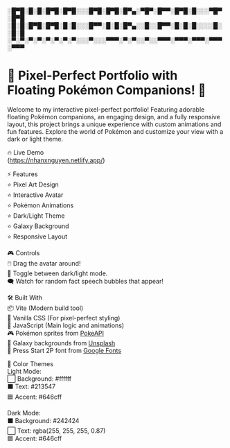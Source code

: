 ░█▀█░█░█░█▀█░█▀█░░░█▀█░█▀█░█▀▄░▀█▀░█▀▀░█▀█░█░░░▀█▀░█▀█
░█░█░█▀█░█▀█░█░█░░░█▀▀░█░█░█▀▄░░█░░█▀▀░█░█░█░░░░█░░█░█
░▀░▀░▀░▀░▀░▀░▀░▀░░░▀░░░▀▀▀░▀░▀░░▀░░▀▀▀░▀▀▀░▀▀▀░▀▀▀░▀▀▀

# 🌟 Pixel-Perfect Portfolio with Floating Pokémon Companions! 🌟

Welcome to my interactive pixel-perfect portfolio! Featuring adorable floating Pokémon companions, an engaging design, and a fully responsive layout, this project brings a unique experience with custom animations and fun features. Explore the world of Pokémon and customize your view with a dark or light theme.

🔥 Live Demo  
(https://nhanxnguyen.netlify.app/)

⚡ Features  
⭐ Pixel Art Design  
⭐ Interactive Avatar  
⭐ Pokémon Animations  
⭐ Dark/Light Theme  
⭐ Galaxy Background  
⭐ Responsive Layout

🎮 Controls  
🖱️ Drag the avatar around!  
🌙 Toggle between dark/light mode.  
🗨️ Watch for random fact speech bubbles that appear!

🛠️ Built With  
📦 Vite (Modern build tool)  
🎨 Vanilla CSS (For pixel-perfect styling)  
🧩 JavaScript (Main logic and animations)  
🎮 Pokémon sprites from [PokeAPI](https://pokeapi.co/)  
🌌 Galaxy backgrounds from [Unsplash](https://unsplash.com/)  
🎨 Press Start 2P font from [Google Fonts](https://fonts.google.com/)

🌈 Color Themes  
Light Mode:  
⬜ Background: #ffffff  
⬛ Text: #213547  
🟦 Accent: #646cff

Dark Mode:  
⬛ Background: #242424  
⬜ Text: rgba(255, 255, 255, 0.87)  
🟦 Accent: #646cff
